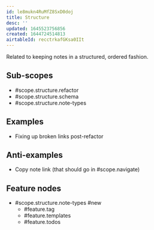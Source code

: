 ```yaml
---
id: le8mukn4RuMfZ8SxD0doj
title: Structure
desc: ''
updated: 1645523756856
created: 1644724514813
airtableId: recctrkafGKsa0IIt
---
```


Related to keeping notes in a structured, ordered fashion. 


## Sub-scopes
- #scope.structure.refactor
- #scope.structure.schema
- #scope.structure.note-types

## Examples
- Fixing up broken links post-refactor

## Anti-examples
- Copy note link (that should go in #scope.navigate)
## Feature nodes
- #scope.structure.note-types #new
	- #feature.tag
	- #feature.templates
	- #feature.todos

